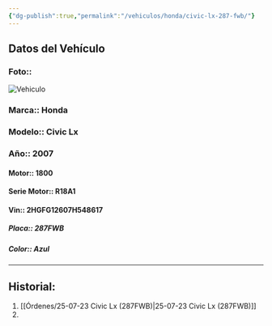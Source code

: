 ```yaml
---
{"dg-publish":true,"permalink":"/vehiculos/honda/civic-lx-287-fwb/"}
---
```




## Datos del Vehículo 
### Foto::
![Vehiculo](http://drive.google.com/uc?export=view&id=1-OTm77QKqJG7j-UOYkIlq-80BWj2J1aC)


### Marca:: Honda 
### Modelo:: Civic Lx
### Año:: 2007
#### Motor:: 1800
#### Serie Motor:: R18A1
#### Vin:: 2HGFG12607H548617
##### Placa:: 287FWB
##### Color:: Azul
---

## Historial:

1. [[Órdenes/25-07-23 Civic Lx (287FWB)\|25-07-23 Civic Lx (287FWB)]]
2. 

